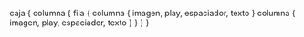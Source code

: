 caja {
	columna {
		fila {
			columna {
				imagen, play, espaciador, texto
			}
			columna {
				imagen, play, espaciador, texto
			}
		}
	}
}
